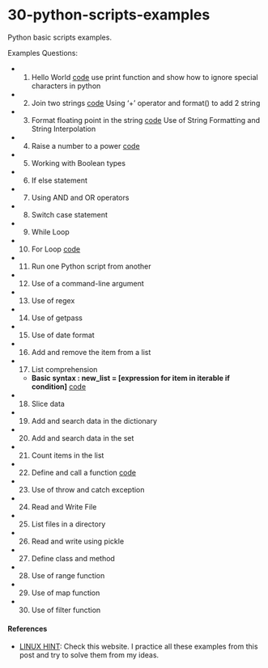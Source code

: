 # 30-python-scripts-examples
Python basic scripts examples. 

Examples Questions:

- 01. Hello World [code](https://github.com/pritomsh/30-python-scripts-examples/blob/master/code/01.py) use print function and show how to ignore special characters in python
- 02. Join two strings [code](https://github.com/pritomsh/30-python-scripts-examples/blob/master/code/02.py)  Using ‘+’ operator and  format() to add 2 string 
- 03. Format floating point in the string [code](https://github.com/pritomsh/30-python-scripts-examples/blob/master/code/03.py) Use of String Formatting and String Interpolation
- 04. Raise a number to a power [code](https://github.com/pritomsh/30-python-scripts-examples/blob/master/code/04.py)
- 05. Working with Boolean types
- 06. If else statement
- 07. Using AND and OR operators
- 08. Switch case statement
- 09. While Loop
- 10. For Loop [code](https://github.com/pritomsh/30-python-scripts-examples/blob/master/code/10.py)
- 11. Run one Python script from another
- 12. Use of a command-line argument
- 13. Use of regex
- 14. Use of getpass
- 15. Use of date format
- 16. Add and remove the item from a list
- 17. List comprehension 
  - **Basic syntax : new_list = [expression for item in iterable if condition]** [code](https://github.com/pritomsh/30-python-scripts-examples/blob/master/code/17.py)
- 18. Slice data
- 19. Add and search data in the dictionary
- 20. Add and search data in the set
- 21. Count items in the list
- 22. Define and call a function [code](https://github.com/pritomsh/30-python-scripts-examples/blob/master/code/22.py)
- 23. Use of throw and catch exception
- 24. Read and Write File
- 25. List files in a directory
- 26. Read and write using pickle
- 27. Define class and method
- 28. Use of range function
- 29. Use of map function
- 30. Use of filter function



#### References

- [LINUX HINT](https://linuxhint.com/python_scripts_beginners_guide/#post-67157-01): Check this website. I practice all these examples from this post and try to solve them from my ideas.
